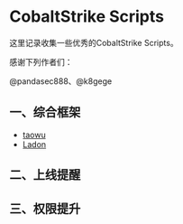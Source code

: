 # CobaltStrike Scripts

这里记录收集一些优秀的CobaltStrike Scripts。

感谢下列作者们：

@pandasec888、@k8gege

## 一、综合框架

- [taowu](https://github.com/pandasec888/taowu-cobalt-strike)
- [Ladon](https://github.com/k8gege/Ladon)

## 二、上线提醒

## 三、权限提升